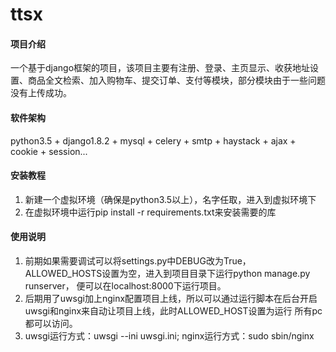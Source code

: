 # ttsx

#### 项目介绍
一个基于django框架的项目，该项目主要有注册、登录、主页显示、收获地址设置、商品全文检索、加入购物车、提交订单、支付等模块，部分模块由于一些问题
没有上传成功。

#### 软件架构
python3.5 + django1.8.2 + mysql + celery + smtp + haystack + ajax + cookie + session...

#### 安装教程

1. 新建一个虚拟环境（确保是python3.5以上），名字任取，进入到虚拟环境下
2. 在虚拟环境中运行pip install -r requirements.txt来安装需要的库

#### 使用说明

1. 前期如果需要调试可以将settings.py中DEBUG改为True，ALLOWED_HOSTS设置为空，进入到项目目录下运行python manage.py runserver，
便可以在localhost:8000下运行项目。
2. 后期用了uwsgi加上nginx配置项目上线，所以可以通过运行脚本在后台开启uwsgi和nginx来自动让项目上线，此时ALLOWED_HOST设置为运行
所有pc都可以访问。
3. uwsgi运行方式：uwsgi --ini uwsgi.ini; nginx运行方式：sudo sbin/nginx



